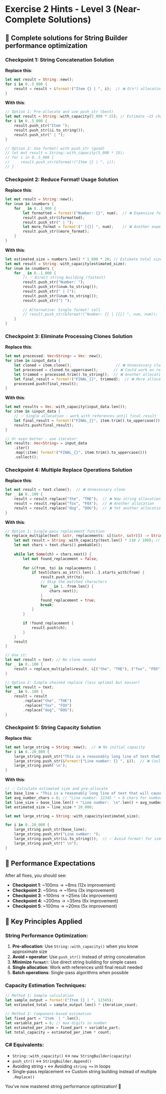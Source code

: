 # Exercise 2 Hints - Level 3 (Near-Complete Solutions)

## 🎯 Complete solutions for String Builder performance optimization

### Checkpoint 1: String Concatenation Solution

**Replace this**:
```rust
let mut result = String::new();
for i in 0..5_000 {
    result = result + &format!("Item {} | ", i);  // ❌ O(n²) allocations
}
```

**With this**:
```rust
// Option 1: Pre-allocate and use push_str (best)
let mut result = String::with_capacity(5_000 * 15); // Estimate ~15 chars per item
for i in 0..5_000 {
    result.push_str("Item ");
    result.push_str(&i.to_string());
    result.push_str(" | ");
}

// Option 2: Use format! with push_str (good)
// let mut result = String::with_capacity(5_000 * 15);
// for i in 0..5_000 {
//     result.push_str(&format!("Item {} | ", i));
// }
```

### Checkpoint 2: Reduce Format! Usage Solution

**Replace this**:
```rust
let mut result = String::new();
for &num in &numbers {
    for _ in 0..1_000 {
        let formatted = format!("Number: {}", num);  // ❌ Expensive format!
        result.push_str(&formatted);
        result.push_str(" | ");
        let more_format = format!(" [{}] ", num);    // ❌ Another expensive format!
        result.push_str(&more_format);
    }
}
```

**With this**:
```rust
let estimated_size = numbers.len() * 1_000 * 20; // Estimate total size
let mut result = String::with_capacity(estimated_size);
for &num in &numbers {
    for _ in 0..1_000 {
        // ✅ Direct string building (fastest)
        result.push_str("Number: ");
        result.push_str(&num.to_string());
        result.push_str(" | [");
        result.push_str(&num.to_string());
        result.push_str("] ");
        
        // Alternative: Single format! call
        // result.push_str(&format!("Number: {} | [{}] ", num, num));
    }
}
```

### Checkpoint 3: Eliminate Processing Clones Solution

**Replace this**:
```rust
let mut processed: Vec<String> = Vec::new();
for item in &input_data {
    let cloned = item.clone();                    // ❌ Unnecessary clone
    let processed = cloned.to_uppercase();       // ❌ Could work on reference
    let trimmed = processed.trim().to_string();  // ❌ Another allocation
    let final_result = format!("FINAL_{}", trimmed);  // ❌ More allocation
    processed.push(final_result);
}
```

**With this**:
```rust
let mut results = Vec::with_capacity(input_data.len());
for item in &input_data {
    // ✅ Single allocation - work with references until final result
    let final_result = format!("FINAL_{}", item.trim().to_uppercase());
    results.push(final_result);
}

// Or even better - use iterator:
let results: Vec<String> = input_data
    .iter()
    .map(|item| format!("FINAL_{}", item.trim().to_uppercase()))
    .collect();
```

### Checkpoint 4: Multiple Replace Operations Solution

**Replace this**:
```rust
let mut result = text.clone();  // ❌ Unnecessary clone
for _ in 0..100 {
    result = result.replace("the", "THE");  // ❌ New string allocation
    result = result.replace("fox", "FOX");  // ❌ Another allocation
    result = result.replace("dog", "DOG");  // ❌ Yet another allocation
}
```

**With this**:
```rust
// Option 1: Single-pass replacement function
fn replace_multiple(text: &str, replacements: &[(&str, &str)]) -> String {
    let mut result = String::with_capacity(text.len() * 110 / 100); // 10% larger estimate
    let mut chars = text.chars().peekable();
    
    while let Some(ch) = chars.next() {
        let mut found_replacement = false;
        
        for &(from, to) in replacements {
            if text[chars.as_str().len()..].starts_with(from) {
                result.push_str(to);
                // Skip the matched characters
                for _ in 1..from.len() {
                    chars.next();
                }
                found_replacement = true;
                break;
            }
        }
        
        if !found_replacement {
            result.push(ch);
        }
    }
    result
}

// Use it:
let mut result = text; // No clone needed
for _ in 0..100 {
    result = replace_multiple(&result, &[("the", "THE"), ("fox", "FOX"), ("dog", "DOG")]);
}

// Option 2: Simple chained replace (less optimal but easier)
let mut result = text;
for _ in 0..100 {
    result = result
        .replace("the", "THE")
        .replace("fox", "FOX") 
        .replace("dog", "DOG");
}
```

### Checkpoint 5: String Capacity Solution

**Replace this**:
```rust
let mut large_string = String::new();  // ❌ No initial capacity
for i in 0..20_000 {
    large_string.push_str("This is a reasonably long line of text that will cause reallocations ");
    large_string.push_str(&format!("Line number: {} ", i));  // ❌ Could optimize format too
    large_string.push('\n');
}
```

**With this**:
```rust
// ✅ Calculate estimated size and pre-allocate
let base_line = "This is a reasonably long line of text that will cause reallocations ";
let avg_number_chars = 8; // "Line number: 12345 " ≈ 8 chars for number + text
let line_size = base_line.len() + "Line number:  \n".len() + avg_number_chars;
let estimated_size = line_size * 20_000;

let mut large_string = String::with_capacity(estimated_size);

for i in 0..20_000 {
    large_string.push_str(base_line);
    large_string.push_str("Line number: ");
    large_string.push_str(&i.to_string());  // ✅ Avoid format! for simple case
    large_string.push_str(" \n");
}
```

## 🎯 Performance Expectations

After all fixes, you should see:
- **Checkpoint 1**: ~100ms → ~8ms (12x improvement)
- **Checkpoint 2**: ~50ms → ~15ms (3x improvement)  
- **Checkpoint 3**: ~100ms → ~25ms (4x improvement)
- **Checkpoint 4**: ~200ms → ~35ms (6x improvement)
- **Checkpoint 5**: ~100ms → ~20ms (5x improvement)

## 🧠 Key Principles Applied

### String Performance Optimization:
1. **Pre-allocation**: Use `String::with_capacity()` when you know approximate size
2. **Avoid `+` operator**: Use `push_str()` instead of string concatenation
3. **Minimize `format!`**: Use direct string building for simple cases
4. **Single allocation**: Work with references until final result needed
5. **Batch operations**: Single-pass algorithms when possible

### Capacity Estimation Techniques:
```rust
// Method 1: Sample calculation
let sample_output = format!("Item {} | ", 12345);
let estimated_total = sample_output.len() * iteration_count;

// Method 2: Component-based estimation  
let fixed_part = "Item  | ".len();
let variable_part = 6; // max digits in number
let estimated_per_item = fixed_part + variable_part;
let total_capacity = estimated_per_item * count;
```

### C# Equivalents:
- `String::with_capacity()` ↔ `new StringBuilder(capacity)`
- `push_str()` ↔ `StringBuilder.Append()`
- Avoiding string `+` ↔ Avoiding `string +=` in loops
- Single-pass replacement ↔ Custom string building instead of multiple `.Replace()`

You've now mastered string performance optimization! 🚀